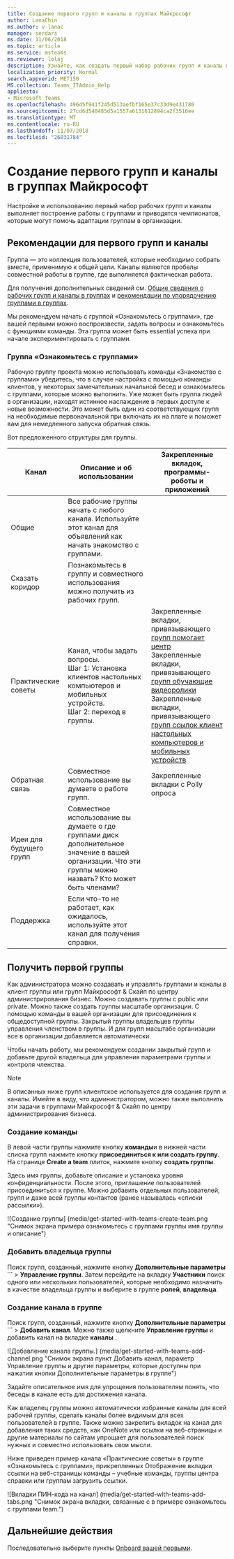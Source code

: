 ```yaml
---
title: Создание первого групп и каналы в группах Майкрософт
author: LanaChin
ms.author: v-lanac
manager: serdars
ms.date: 11/06/2018
ms.topic: article
ms.service: msteams
ms.reviewer: lolaj
description: Узнайте, как создать первый набор рабочих групп и каналы в группах Майкрософт.
localization_priority: Normal
search.appverid: MET150
MS.collection: Teams_ITAdmin_Help
appliesto:
- Microsoft Teams
ms.openlocfilehash: 496d5f941f245d513aefbf165e37c33d9e431780
ms.sourcegitcommit: 27cd6d540485d5a1557a6131612894ca2f3516ee
ms.translationtype: MT
ms.contentlocale: ru-RU
ms.lasthandoff: 11/07/2018
ms.locfileid: "26031784"
---
```

# <a name="create-your-first-teams-and-channels-in-microsoft-teams"></a>Создание первого групп и каналы в группах Майкрософт

Настройке и использованию первый набор рабочих групп и каналы выполняет построение работы с группами и приводятся чемпионатов, которые могут помочь адаптации группам в организации. 

## <a name="suggestions-for-your-first-teams-and-channels"></a>Рекомендации для первого групп и каналы

 Группа — это коллекция пользователей, которые необходимо собрать вместе, применимую к общей цели. Каналы являются пробелы совместной работы в группе, где выполняется фактическая работа. 

Для получения дополнительных сведений см. [Общие сведения о рабочих групп и каналы в группах](teams-channels-overview.md) и [рекомендации по упорядочению группами в группах](best-practices-organizing.md).

 Мы рекомендуем начать с группой «Ознакомьтесь с группами», где вашей первыми можно воспроизвести, задать вопросы и ознакомьтесь с функциями команды. Эта группа может быть essential успеха при начале экспериментировать с группами. 

### <a name="get-to-know-teams-team"></a>Группа «Ознакомьтесь с группами»
Рабочую группу проекта можно использовать команды «Знакомство с группами» убедитесь, что в случае настройка с помощью команды клиентов, у некоторых замечательных начальной бесед и ознакомьтесь с группами, которые можно выполнить. Уже может быть группа людей в организации, находят истинное наслаждение в первых доступе к новые возможности. Это может быть один из соответствующих групп на необходимые первоначальной при включать их на плате и поможет вам для немедленного запуска обратная связь.

Вот предложенного структуры для группы.

| Канал | Описание и об использовании | Закрепленные вкладок, программы-роботы и приложений |
| ------------ | -------------------- | -------------------- |
| Общие | Все рабочие группы начать с любого канала. Используйте этот канал для объявлений как начать знакомство с группами. |  |
| Сказать коридор | Познакомьтесь в группу и совместного использования можно получить из рабочих групп. |  |
| Практические советы | Канал, чтобы задать вопросы.</br>Шаг 1: Установка клиентов настольных компьютеров и мобильных устройств.</br>Шаг 2: переход в группы.| Закрепленные вкладки, привязывающего [групп помогает центр](https://support.office.com/teams)</br>Закрепленные вкладки, привязывающего [групп обучающие видеоролики](https://support.office.com/article/microsoft-teams-video-training-4f108e54-240b-4351-8084-b1089f0d21d7)</br>Закрепленные вкладки, привязывающего [групп ссылок клиент настольных компьютеров и мобильных устройств](https://teams.microsoft.com/downloads) |
| Обратная связь | Совместное использование вы думаете о работе групп. | Закрепленные вкладки с Polly опроса|
| Идеи для будущего групп | Совместное использование вы думаете о где группами диск дополнительное значение в вашей организации. Что эти группы можно назвать? Кто может быть членами? ||
| Поддержка | Если что-то не работает, как ожидалось, используйте этот канал для получения справки. ||

## <a name="get-your-first-teams-up-and-running"></a>Получить первой группы
Как администратора можно создавать и управлять группами и каналы в клиент группы или групп Майкрософт & Скайп по центру администрирования бизнес. Можно создавать группы с public или private. Можно также создать группы масштабе организации. С помощью команды в вашей организации для присоединения к общедоступной группы. Закрытый группы владельцев группы управления членством в группы. И для групп масштабе организации все в организации добавляется автоматически. 

Чтобы начать работу, мы рекомендуем создании закрытый групп и добавьте другой владельца для управления параметрами группы и контроля членства. 

> [!NOTE]
> В описанных ниже групп клиентское используется для создания групп и каналы. Имейте в виду, что администратором, можно также выполнить эти задачи в группами Майкрософт & Скайп по центру администрирования бизнеса.

### <a name="create-a-team"></a>Создание команды

В левой части группы нажмите кнопку **команды**и в нижней части списка групп нажмите кнопку **присоединиться к или создать группу**. На странице **Create a team** плиток, нажмите кнопку **создать группы**.

Здесь имя группы, добавьте описание и установка уровня конфиденциальности. После этого, приглашение пользователей присоединиться к группе. Можно добавить отдельных пользователей, групп и даже всей группы контактов (ранее называлась «списки рассылки»). 

![Создание группы] (media/get-started-with-teams-create-team.png "Снимок экрана примера ознакомьтесь с группами группы имя группы и описание") 

### <a name="add-a-team-owner"></a>Добавить владельца группы
Поиск групп, созданный, нажмите кнопку **Дополнительные параметры ˙˙˙** > **Управление группы**. Затем перейдите на вкладку **Участники** поиск одного или нескольких пользователей, которые необходимо назначить в качестве владельца группы и выберите в группе **ролей**, **владельца**.

### <a name="create-a-channel-in-a-team"></a>Создание канала в группе
Поиск групп, созданный, нажмите кнопку **Дополнительные параметры ˙˙˙** > **Добавить канал**. Можно также щелкните **Управление группы** и добавить канал на вкладке **каналы** . 

![Добавление канала группы.] (media/get-started-with-teams-add-channel.png "Снимок экрана пункт Добавить канал, параметр Управление группы и другие параметры, которые доступны при нажатии кнопки Дополнительные параметры в группе") 

Задайте описательное имя для упрощения пользователям понять, что беседы в канале есть для достижения канала. 

Как владелец группы можно автоматически избранные каналы для всей рабочей группы, сделать каналы более видимым для всех пользователей в группе. Также можно закрепить вкладок на канал для добавления таких средств, как OneNote или ссылки на веб-страницы и другие материалы по сайтам упрощает для пользователей поиск нужных и совместно использовать свои мысли.  

Ниже приведен пример канала «Практические советы» в группе «Ознакомьтесь с группами», прикрепленных Отображение вкладки ссылки на веб-страницы команды &ndash; учебные команды, группы центра справки или группам загрузить ссылки. 

![Вкладки ПИН-кода на канал] (media/get-started-with-teams-add-tabs.png "Снимок экрана вкладки, связанные с в примере ознакомьтесь с группами team.") 

## <a name="next-steps"></a>Дальнейшие действия
Последовательно выберите пункты [Onboard вашей первыми](get-started-with-teams-onboard-early-adopters.md).
